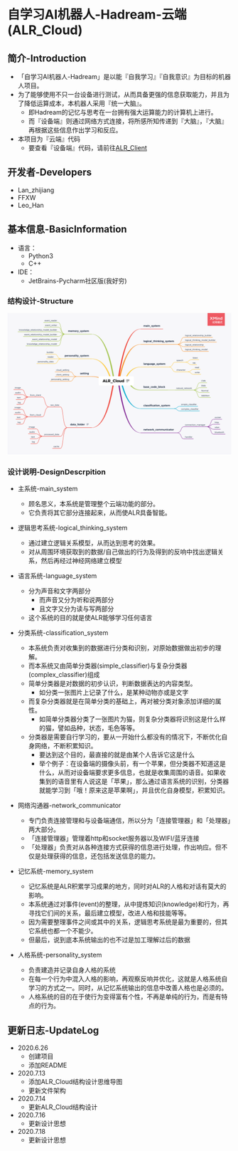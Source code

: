 # 自学习AI机器人-Hadream-云端(ALR_Cloud)

## 简介-Introduction
- 「自学习AI机器人-Hadream」是以能『自我学习』『自我意识』为目标的机器人项目。
- 为了能够使用不只一台设备进行测试，从而具备更强的信息获取能力，并且为了降低运算成本，本机器人采用『统一大脑』。
  - 即Hadream的记忆与思考在一台拥有强大运算能力的计算机上进行。
  - 而『设备端』则通过网络方式连接，将所感所知传递到『大脑』，『大脑』再根据这些信息作出学习和反应。
- 本项目为『云端』代码
  - 要查看『设备端』代码，请前往[ALR_Client](https://github.com/AutoLearningRobotHadream/ALR_Client)

## 开发者-Developers
- Lan_zhijiang
- FFXW
- Leo_Han

## 基本信息-BasicInformation
- 语言：
  - Python3
  - C++
- IDE：
  - JetBrains-Pycharm社区版(我好穷)

### 结构设计-Structure
![ALR_Cloud结构设计图](https://github.com/AutoLearningRobotHadream/ALR_Cloud/blob/master/ALR_Cloud.png)

### 设计说明-DesignDescrpition

- 主系统-main_system
  - 顾名思义，本系统是管理整个云端功能的部分。
  - 它负责将其它部分连接起来，从而使ALR具备智能。

- 逻辑思考系统-logical_thinking_system
  - 通过建立逻辑关系模型，从而达到思考的效果。
  - 对从周围环境获取到的数据/自己做出的行为及得到的反响中找出逻辑关系，然后再经过神经网络建立模型

- 语言系统-language_system
  - 分为声音和文字两部分
    - 而声音又分为听和说两部分
    - 且文字又分为读与写两部分
  - 这个系统的目的就是使ALR能够学习任何语言

- 分类系统-classification_system
  - 本系统负责对收集到的数据进行分类和识别，对原始数据做出初步的理解。
  - 而本系统又由简单分类器(simple_classifier)与复杂分类器(complex_classifier)组成
  - 简单分类器是对数据的初步认识，判断数据表达的内容类型。
    - 如分类一张图片上记录了什么，是某种动物亦或是文字
  - 而复杂分类器就是在简单分类的基础上，再对被分类对象添加详细的属性。
    - 如简单分类器分类了一张图片为猫，则复杂分类器将识别这是什么样的猫，譬如品种，状态，毛色等等。
  - 分类器是需要自行学习的，要从一开始什么都没有的情况下，不断优化自身网络，不断积累知识。
    - 要达到这个目的，最直接的就是由某个人告诉它这是什么
    - 举个例子：在设备端的摄像头前，有一个苹果，但分类器不知道这是什么，从而对设备端要求更多信息，也就是收集周围的语音。如果收集到的语音里有人说这是「苹果」，那么通过语言系统的识别，分类器就能学习到「哦！原来这是苹果啊」，并且优化自身模型，积累知识。

- 网络沟通器-network_communicator
  - 专门负责连接管理和与设备端通信，所以分为「连接管理器」和「处理器」两大部分。
  - 「连接管理器」管理着http和socket服务器以及WIFI/蓝牙连接
  - 「处理器」负责对从各种连接方式获得的信息进行处理，作出响应。但不仅是处理获得的信息，还包括发送信息的能力。
  
- 记忆系统-memory_system
  - 记忆系统是ALR积累学习成果的地方，同时对ALR的人格和对话有莫大的影响。
  - 本系统通过对事件(event)的整理，从中提炼知识(knowledge)和行为，再寻找它们间的关系，最后建立模型，改进人格和技能等等。
  - 因为需要整理事件之间或其中的关系，逻辑思考系统是最为重要的，但其它系统也都一个不能少。
  - 但最后，说到底本系统输出的也不过是加工理解过后的数据
  
- 人格系统-personality_system
  - 负责建造并记录自身人格的系统
  - 在每一个行为中混入人格的影响，再观察反响并优化，这就是人格系统自学习的方式之一。同时，从记忆系统输出的信息中改善人格也是必须的。
  - 人格系统的目的在于使行为变得富有个性，不再是单纯的行为，而是有特点的行为。

## 更新日志-UpdateLog
- 2020.6.26
  - 创建项目
  - 添加README
- 2020.7.13
  - 添加ALR_Cloud结构设计思维导图
  - 更新文件架构
- 2020.7.14
  - 更新ALR_Cloud结构设计
- 2020.7.16
  - 更新设计思想
- 2020.7.18
  - 更新设计思想
